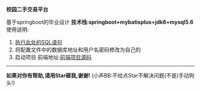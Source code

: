 **校园二手交易平台**

基于springboot的毕业设计
**技术栈:springboot+mybatisplus+jdk8+mysql5.6**
使用说明:
1. [执行此处的SQL语句](https://gitee.com/zhuliyou/FleaMarket/blob/master/src/main/resources/db/face.sql)
2. 将配置文件中的数据库地址和用户名密码修改为自己的
3. 启动项目
前端地址:[前端项目源码](https://gitee.com/zhuliyou/campu)
----------------------------------------------------------------------
 **如果对你有帮助,请用Star砸我,谢谢!** (小声BB:不给点Star不解决问题(不是)手动狗头!)

